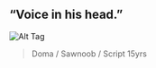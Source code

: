 ## **“Voice in his head.”**
![Alt Tag](https://cdn.discordapp.com/attachments/1213284632468918302/1375989319730204682/Tumblr_l_887711423544902.jpg?ex=6833b16a&is=68325fea&hm=cf331bea25cc351907ef5f83097e9a0cfe48d438040987a56894ab4030d586bf&) 
>Doma / Sawnoob / Script 15yrs
>
